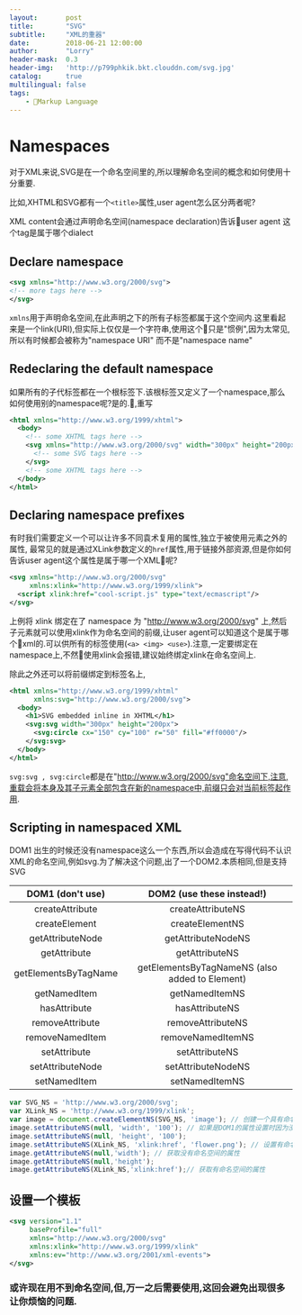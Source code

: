 ```yaml
---
layout:       post
title:        "SVG"
subtitle:     "XML的重器"
date:         2018-06-21 12:00:00
author:       "Lorry"
header-mask:  0.3
header-img:   'http://p799phkik.bkt.clouddn.com/svg.jpg'
catalog:      true
multilingual: false
tags:
    - Markup Language
---
```


# Namespaces

对于XML来说,SVG是在一个命名空间里的,所以理解命名空间的概念和如何使用十分重要.

比如,XHTML和SVG都有一个`<title>`属性,user agent怎么区分两者呢?

XML content会通过声明命名空间(namespace declaration)告诉user agent 这个tag是属于哪个dialect

## Declare namespace

```xml
<svg xmlns="http://www.w3.org/2000/svg">
<!-- more tags here -->
</svg>
```
`xmlns`用于声明命名空间,在此声明之下的所有子标签都属于这个空间内.这里看起来是一个link(URI),但实际上仅仅是一个字符串,使用这个只是"惯例",因为太常见,所以有时候都会被称为"namespace URI" 而不是"namespace name"

## Redeclaring the default namespace

如果所有的子代标签都在一个根标签下.该根标签又定义了一个namespace,那么如何使用别的namespace呢?是的.,重写

```xml
<html xmlns="http://www.w3.org/1999/xhtml">
  <body>
    <!-- some XHTML tags here -->
    <svg xmlns="http://www.w3.org/2000/svg" width="300px" height="200px">
      <!-- some SVG tags here -->
    </svg>
    <!-- some XHTML tags here -->
  </body>
</html>
```

## Declaring namespace prefixes

有时我们需要定义一个可以让许多不同袁术复用的属性,独立于被使用元素之外的属性, 最常见的就是通过XLink参数定义的`href`属性,用于链接外部资源,但是你如何告诉user agent这个属性是属于哪一个XML呢?

```xml
<svg xmlns="http://www.w3.org/2000/svg"
     xmlns:xlink="http://www.w3.org/1999/xlink">
  <script xlink:href="cool-script.js" type="text/ecmascript"/>
</svg>
```
上例将 xlink 绑定在了 namespace 为 "http://www.w3.org/2000/svg" 上,然后子元素就可以使用xlink作为命名空间的前缀,让user agent可以知道这个是属于哪个xml的.可以供所有的标签使用(`<a> <img> <use>`).注意,一定要绑定在namespace上,不然使用xlink会报错,建议始终绑定xlink在命名空间上.

除此之外还可以将前缀绑定到标签名上,
```xml
<html xmlns="http://www.w3.org/1999/xhtml" 
      xmlns:svg="http://www.w3.org/2000/svg">
  <body>
    <h1>SVG embedded inline in XHTML</h1>
    <svg:svg width="300px" height="200px">
      <svg:circle cx="150" cy="100" r="50" fill="#ff0000"/>
    </svg:svg>
  </body>
</html>
```

`svg:svg , svg:circle`都是在"http://www.w3.org/2000/svg"命名空间下,注意,重载会将本身及其子元素全部包含在新的namespace中,前缀只会对当前标签起作用.

## Scripting in namespaced XML

DOM1 出生的时候还没有namespace这么一个东西,所以会造成在写得代码不认识XML的命名空间,例如svg.为了解决这个问题,出了一个DOM2.本质相同,但是支持SVG

DOM1 (don't use) | DOM2 (use these instead!)
:----------------: | :------------------------:
createAttribute	| createAttributeNS
createElement	| createElementNS
getAttributeNode	| getAttributeNodeNS
getAttribute	| getAttributeNS
getElementsByTagName	| getElementsByTagNameNS (also added to Element)
getNamedItem	| getNamedItemNS
hasAttribute	| hasAttributeNS
removeAttribute	| removeAttributeNS
removeNamedItem	| removeNamedItemNS
setAttribute	| setAttributeNS
setAttributeNode	| setAttributeNodeNS
setNamedItem	| setNamedItemNS

```js
var SVG_NS = 'http://www.w3.org/2000/svg';
var XLink_NS = 'http://www.w3.org/1999/xlink';
var image = document.createElementNS(SVG_NS, 'image'); // 创建一个具有命名空间的标签
image.setAttributeNS(null, 'width', '100'); // 如果是DOM1的属性设置时因为没有命名空间的概念,所以设置为null
image.setAttributeNS(null, 'height', '100');
image.setAttributeNS(XLink_NS, 'xlink:href', 'flower.png'); // 设置有命名空间的属性
image.getAttributeNS(null,'width'); // 获取没有命名空间的属性
image.getAttributeNS(null,'height');
image.getAttributeNS(XLink_NS,'xlink:href');// 获取有命名空间的属性
```

## 设置一个模板

```xml
<svg version="1.1"
     baseProfile="full"
     xmlns="http://www.w3.org/2000/svg"
     xmlns:xlink="http://www.w3.org/1999/xlink"
     xmlns:ev="http://www.w3.org/2001/xml-events">
</svg>
```

### 或许现在用不到命名空间,但,万一之后需要使用,这回会避免出现很多让你烦恼的问题.




